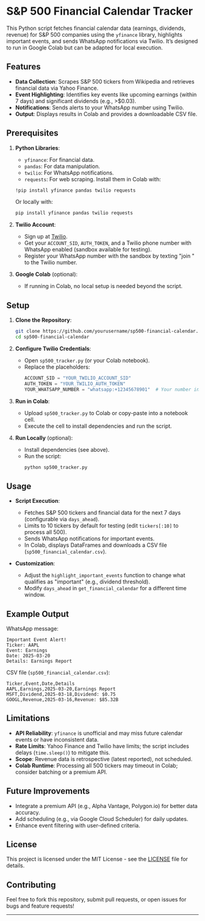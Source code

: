 # S&P 500 Financial Calendar Tracker

This Python script fetches financial calendar data (earnings, dividends, revenue) for S&P 500 companies using the `yfinance` library, highlights important events, and sends WhatsApp notifications via Twilio. It’s designed to run in Google Colab but can be adapted for local execution.

## Features
- **Data Collection**: Scrapes S&P 500 tickers from Wikipedia and retrieves financial data via Yahoo Finance.
- **Event Highlighting**: Identifies key events like upcoming earnings (within 7 days) and significant dividends (e.g., >$0.03).
- **Notifications**: Sends alerts to your WhatsApp number using Twilio.
- **Output**: Displays results in Colab and provides a downloadable CSV file.

## Prerequisites
1. **Python Libraries**:
   - `yfinance`: For financial data.
   - `pandas`: For data manipulation.
   - `twilio`: For WhatsApp notifications.
   - `requests`: For web scraping.
   Install them in Colab with:
   ```bash
   !pip install yfinance pandas twilio requests
   ```
   Or locally with:
   ```bash
   pip install yfinance pandas twilio requests
   ```

2. **Twilio Account**:
   - Sign up at [Twilio](https://www.twilio.com/).
   - Get your `ACCOUNT_SID`, `AUTH_TOKEN`, and a Twilio phone number with WhatsApp enabled (sandbox available for testing).
   - Register your WhatsApp number with the sandbox by texting "join <sandbox-keyword>" to the Twilio number.

3. **Google Colab** (optional):
   - If running in Colab, no local setup is needed beyond the script.

## Setup
1. **Clone the Repository**:
   ```bash
   git clone https://github.com/yourusername/sp500-financial-calendar.git
   cd sp500-financial-calendar
   ```

2. **Configure Twilio Credentials**:
   - Open `sp500_tracker.py` (or your Colab notebook).
   - Replace the placeholders:
     ```python
     ACCOUNT_SID = "YOUR_TWILIO_ACCOUNT_SID"
     AUTH_TOKEN = "YOUR_TWILIO_AUTH_TOKEN"
     YOUR_WHATSAPP_NUMBER = "whatsapp:+12345678901"  # Your number in international format
     ```

3. **Run in Colab**:
   - Upload `sp500_tracker.py` to Colab or copy-paste into a notebook cell.
   - Execute the cell to install dependencies and run the script.

4. **Run Locally** (optional):
   - Install dependencies (see above).
   - Run the script:
     ```bash
     python sp500_tracker.py
     ```

## Usage
- **Script Execution**:
  - Fetches S&P 500 tickers and financial data for the next 7 days (configurable via `days_ahead`).
  - Limits to 10 tickers by default for testing (edit `tickers[:10]` to process all 500).
  - Sends WhatsApp notifications for important events.
  - In Colab, displays DataFrames and downloads a CSV file (`sp500_financial_calendar.csv`).

- **Customization**:
  - Adjust the `highlight_important_events` function to change what qualifies as "important" (e.g., dividend threshold).
  - Modify `days_ahead` in `get_financial_calendar` for a different time window.

## Example Output
WhatsApp message:
```
Important Event Alert!
Ticker: AAPL
Event: Earnings
Date: 2025-03-20
Details: Earnings Report
```

CSV file (`sp500_financial_calendar.csv`):
```
Ticker,Event,Date,Details
AAPL,Earnings,2025-03-20,Earnings Report
MSFT,Dividend,2025-03-18,Dividend: $0.75
GOOGL,Revenue,2025-03-16,Revenue: $85.32B
```

## Limitations
- **API Reliability**: `yfinance` is unofficial and may miss future calendar events or have inconsistent data.
- **Rate Limits**: Yahoo Finance and Twilio have limits; the script includes delays (`time.sleep()`) to mitigate this.
- **Scope**: Revenue data is retrospective (latest reported), not scheduled.
- **Colab Runtime**: Processing all 500 tickers may timeout in Colab; consider batching or a premium API.

## Future Improvements
- Integrate a premium API (e.g., Alpha Vantage, Polygon.io) for better data accuracy.
- Add scheduling (e.g., via Google Cloud Scheduler) for daily updates.
- Enhance event filtering with user-defined criteria.

## License
This project is licensed under the MIT License - see the [LICENSE](LICENSE) file for details.

## Contributing
Feel free to fork this repository, submit pull requests, or open issues for bugs and feature requests!

---
